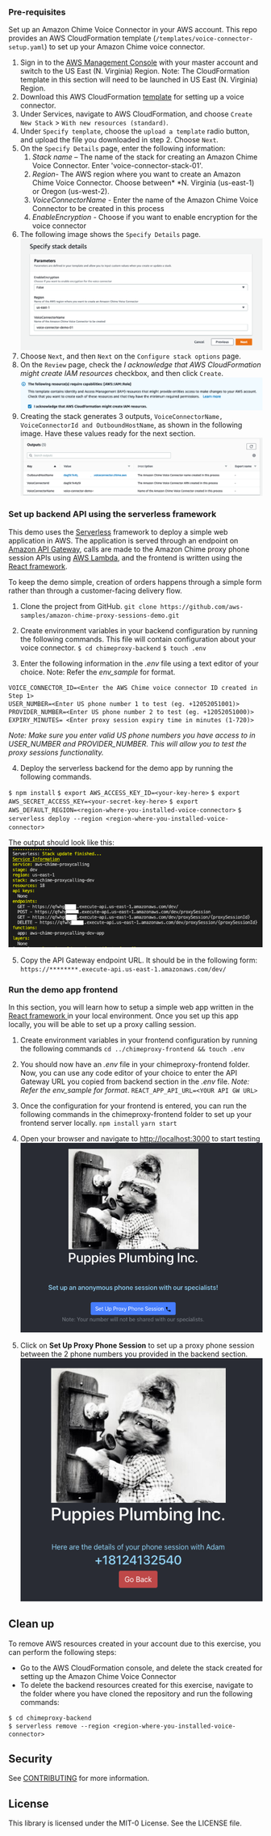 
### Pre-requisites
Set up an Amazon Chime Voice Connector in your AWS account. This repo provides an AWS CloudFormation template (`/templates/voice-connector-setup.yaml`) to set up your Amazon Chime voice connector.
1. Sign in to the [AWS Management Console](https://console.aws.amazon.com/) with your master account and switch to the US East (N. Virginia) Region. Note: The CloudFormation template in this section will need to be launched in  US East (N. Virginia) Region.
2. Download this AWS CloudFormation [template](/templates/voice-connector-setup.yaml) for setting up a voice connector.
3. Under Services, navigate to AWS CloudFormation, and choose `Create New Stack` > `With new resources (standard)`.
4. Under `Specify template`, choose the `upload a template` radio button, and upload the file you downloaded in step 2. Choose `Next`. 
4. On the `Specify Details` page, enter the following information:
    1. *Stack name* – The name of the stack for creating an Amazon Chime Voice Connector. Enter 'voice-connector-stack-01'.
    2. *Region*- The AWS region where you want to create an Amazon Chime Voice Connector. Choose between* *N. Virginia (us-east-1) or Oregon (us-west-2).
    3. *VoiceConnectorName -* Enter the name of the Amazon Chime Voice Connector to be created in this process
    4. *EnableEncryption -* Choose if you want to enable encryption for the voice connector
5. The following image shows the `Specify Details` page. 
![specify details](/resources/images/specify_details.png)
6. Choose `Next`, and then `Next` on the `Configure stack options` page.
7. On the `Review` page, check the *I acknowledge that AWS CloudFormation might create IAM resources* checkbox, and then click `Create`.
![iam](/resources/images/iam.png)
8. Creating the stack generates 3 outputs, `VoiceConnectorName, VoiceConnectorId and OutboundHostName`, as shown in the following image. Have these values ready for the next section.
![outputs](/resources/images/outputs.png)

### Set up backend API using the serverless framework
This demo uses the [Serverless](https://serverless.com/) framework to deploy a simple web application in AWS. The application is served through an endpoint on [Amazon API Gateway](https://aws.amazon.com/api-gateway/), calls are made to the Amazon Chime proxy phone session APIs using [AWS Lambda](https://aws.amazon.com/lambda/), and the frontend is written using the [React framework](https://reactjs.org/).

To keep the demo simple, creation of orders happens through a simple form rather than through a customer-facing delivery flow.

1. Clone the project from GitHub.
`git clone https://github.com/aws-samples/amazon-chime-proxy-sessions-demo.git`

2. Create environment variables in your backend configuration by running the following commands. This file will contain configuration about your voice connector. 
`$ cd chimeproxy-backend`
`$ touch .env`

3. Enter the following information in the *.env* file using a text editor of your choice. Note: Refer the *env_sample* for format.
```
VOICE_CONNECTOR_ID=<Enter the AWS Chime voice connector ID created in Step 1>
USER_NUMBER=<Enter US phone number 1 to test (eg. +12052051001)> 
PROVIDER_NUMBER=<Enter US phone number 2 to test (eg. +12052051000)>
EXPIRY_MINUTES= <Enter proxy session expiry time in minutes (1-720)>
```
*Note: Make sure you enter valid US phone numbers you have access to in USER_NUMBER and PROVIDER_NUMBER. This will allow you to test the proxy sessions functionality.*

4. Deploy the serverless backend for the demo app by running the following commands.

`$ npm install`
`$ export AWS_ACCESS_KEY_ID=<your-key-here>`
`$ export AWS_SECRET_ACCESS_KEY=<your-secret-key-here>`
`$ export AWS_DEFAULT_REGION=<region-where-you-installed-voice-connector>`
`$ serverless deploy --region <region-where-you-installed-voice-connector>`

The output should look like this:
![backend](/resources/images/backend.png)

5. Copy the API Gateway endpoint URL. It should be in the following form: 
`https://********.execute-api.us-east-1.amazonaws.com/dev/`

### Run the demo app frontend
In this section, you will learn how to setup a simple web app written in the [React framework ](https://reactjs.org/) in your local environment. Once you set up this app locally, you will be able to set up a proxy calling session.

1. Create environment variables in your frontend configuration by running the following commands
`cd ../chimeproxy-frontend && touch .env`

2. You should now have an *.env* file in your chimeproxy-frontend folder. Now, you can use any code editor of your choice to enter the API Gateway URL you copied from backend section in the *.env* file. 
*Note: Refer the env_sample for format*.
`REACT_APP_API_URL=<YOUR API GW URL>`

3. Once the configuration for your frontend is entered, you can run the following commands in the chimeproxy-frontend folder to set up your frontend server locally.
`npm install`
`yarn start`

4. Open your browser and navigate to [http://localhost:3000](http://localhost:3000/) to start testing
![Chime Proxy Demo Homepage](chimeproxy-frontend/homepage.png "Chime Proxy Demo Homepage")

5. Click on **Set Up Proxy Phone Session** to set up a proxy phone session between the 2 phone numbers you provided in the backend section.
![Chime Proxy Demo Results](chimeproxy-frontend/results.png "Chime Proxy Demo Homepage")

## Clean up
To remove AWS resources created in your account due to this exercise, you can perform the following steps:
- Go to the AWS CloudFormation console, and delete the stack created for setting up the Amazon Chime Voice Connector
- To delete the backend resources created for this exercise, navigate to the folder where you have cloned the repository and run the following commands:
```
$ cd chimeproxy-backend
$ serverless remove --region <region-where-you-installed-voice-connector>
```


## Security

See [CONTRIBUTING](CONTRIBUTING.md#security-issue-notifications) for more information.

## License

This library is licensed under the MIT-0 License. See the LICENSE file.


